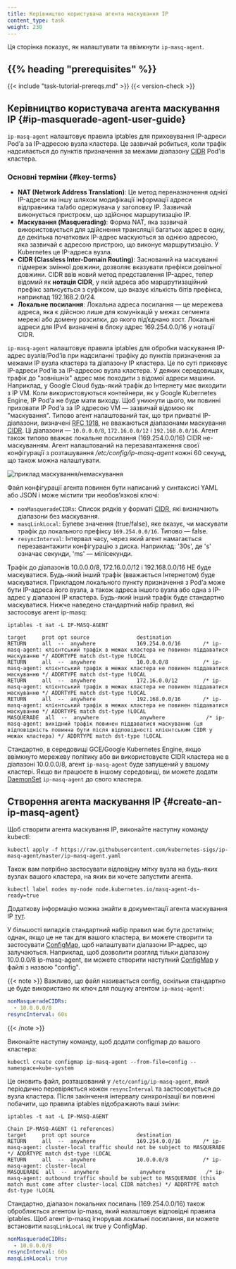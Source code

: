 ```yaml
---
title: Керівництво користувача агента маскування IP
content_type: task
weight: 230
---
```


<!-- overview -->

Ця сторінка показує, як налаштувати та ввімкнути `ip-masq-agent`.

## {{% heading "prerequisites" %}}

{{< include "task-tutorial-prereqs.md" >}} {{< version-check >}}

<!-- discussion -->

## Керівництво користувача агента маскування IP {#ip-masquerade-agent-user-guide}

`ip-masq-agent` налаштовує правила iptables для приховування IP-адреси Podʼа за IP-адресою вузла кластера. Це зазвичай робиться, коли трафік надсилається до пунктів призначення за межами діапазону [CIDR](https://en.wikipedia.org/wiki/Classless_Inter-Domain_Routing) Podʼів кластера.

### Основні терміни {#key-terms}

* **NAT (Network Address Translation)**:
  Це метод переназначення однієї IP-адреси на іншу шляхом модифікації інформації адреси відправника та/або одержувача у заголовку IP. Зазвичай виконується пристроєм, що здійснює маршрутизацію IP.
* **Маскування (Masquerading)**:
  Форма NAT, яка зазвичай використовується для здійснення трансляції багатьох адрес в одну, де декілька початкових IP-адрес маскуються за однією адресою, яка зазвичай є адресою пристрою, що виконує маршрутизацію. У Kubernetes це IP-адреса вузла.
* **CIDR (Classless Inter-Domain Routing)**:
  Заснований на маскуванні підмереж змінної довжини, дозволяє вказувати префікси довільної довжини. CIDR ввів новий метод представлення IP-адрес, тепер відомий як **нотація CIDR**, у якій адреса або маршрутизаційний префікс записується з суфіксом, що вказує кількість бітів префікса, наприклад 192.168.2.0/24.
* **Локальне посилання**:
  Локальна адреса посилання — це мережева адреса, яка є дійсною лише для комунікацій у межах сегмента мережі або домену розсилки, до якого підʼєднано хост. Локальні адреси для IPv4 визначені в блоку адрес 169.254.0.0/16 у нотації CIDR.

`ip-masq-agent` налаштовує правила iptables для обробки маскування IP-адрес вузлів/Podʼів при надсиланні трафіку до пунктів призначення за межами IP вузла кластера та діапазону IP кластера. Це по суті приховує IP-адреси Podʼів за IP-адресою вузла кластера. У деяких середовищах, трафік до "зовнішніх" адрес має походити з відомої адреси машини. Наприклад, у Google Cloud будь-який трафік до Інтернету має виходити з IP VM. Коли використовуються контейнери, як у Google Kubernetes Engine, IP Podʼа не буде мати виходу. Щоб уникнути цього, ми повинні приховати IP Podʼа за IP адресою VM — зазвичай відомою як "маскування". Типово агент налаштований так, що три приватні IP-діапазони, визначені [RFC 1918](https://tools.ietf.org/html/rfc1918), не вважаються діапазонами маскування [CIDR](https://en.wikipedia.org/wiki/Classless_Inter-Domain_Routing). Ці діапазони — `10.0.0.0/8`, `172.16.0.0/12` і `192.168.0.0/16`. Агент також типово вважає локальне посилання (169.254.0.0/16) CIDR не-маскуванням. Агент налаштований на перезавантаження своєї конфігурації з розташування */etc/config/ip-masq-agent* кожні 60 секунд, що також можна налаштувати.

![приклад маскування/немаскування](/images/docs/ip-masq.png)

Файл конфігурації агента повинен бути написаний у синтаксисі YAML або JSON і може містити три необовʼязкові ключі:

* `nonMasqueradeCIDRs`: Список рядків у форматі [CIDR](https://en.wikipedia.org/wiki/Classless_Inter-Domain_Routing), які визначають діапазони без маскування.
* `masqLinkLocal`: Булеве значення (true/false), яке вказує, чи маскувати трафік до локального префіксу `169.254.0.0/16`. Типово — false.
* `resyncInterval`: Інтервал часу, через який агент намагається перезавантажити конфігурацію з диска. Наприклад: '30s', де 's' означає секунди, 'ms' — мілісекунди.

Трафік до діапазонів 10.0.0.0/8, 172.16.0.0/12 і 192.168.0.0/16 НЕ буде маскуватися. Будь-який інший трафік (вважається Інтернетом) буде маскуватися. Прикладом локального пункту призначення з Podʼа може бути IP-адреса його вузла, а також адреса іншого вузла або одна з IP-адрес у діапазоні IP кластера. Будь-який інший трафік буде стандартно маскуватися. Нижче наведено стандартний набір правил, які застосовує агент ip-masq:

```shell
iptables -t nat -L IP-MASQ-AGENT
```

```none
target     prot opt source               destination
RETURN     all  --  anywhere             169.254.0.0/16       /* ip-masq-agent: клієнтський трафік в межах кластера не повинен піддаватися маскуванню */ ADDRTYPE match dst-type !LOCAL
RETURN     all  --  anywhere             10.0.0.0/8           /* ip-masq-agent: клієнтський трафік в межах кластера не повинен піддаватися маскуванню */ ADDRTYPE match dst-type !LOCAL
RETURN     all  --  anywhere             172.16.0.0/12        /* ip-masq-agent: клієнтський трафік в межах кластера не повинен піддаватися маскуванню */ ADDRTYPE match dst-type !LOCAL
RETURN     all  --  anywhere             192.168.0.0/16       /* ip-masq-agent: клієнтський трафік в межах кластера не повинен піддаватися маскуванню */ ADDRTYPE match dst-type !LOCAL
MASQUERADE  all  --  anywhere             anywhere             /* ip-masq-agent: вихідний трафік повинен піддаватися маскуванню (ця відповідність повинна бути після відповідності клієнтським CIDR у межах кластера) */ ADDRTYPE match dst-type !LOCAL

```

Стандартно, в середовищі GCE/Google Kubernetes Engine, якщо ввімкнуто мережеву політику або ви використовуєте CIDR кластера не в діапазоні 10.0.0.0/8, агент `ip-masq-agent` буде запущений у вашому кластері. Якщо ви працюєте в іншому середовищі, ви можете додати [DaemonSet](/uk/docs/concepts/workloads/controllers/daemonset/) `ip-masq-agent` до свого кластера.

<!-- steps -->

## Створення агента маскування IP {#create-an-ip-masq-agent}

Щоб створити агента маскування IP, виконайте наступну команду kubectl:

```shell
kubectl apply -f https://raw.githubusercontent.com/kubernetes-sigs/ip-masq-agent/master/ip-masq-agent.yaml
```

Також вам потрібно застосувати відповідну мітку вузла на будь-яких вузлах вашого кластера, на яких ви хочете запустити агента.

```shell
kubectl label nodes my-node node.kubernetes.io/masq-agent-ds-ready=true
```

Додаткову інформацію можна знайти в документації агента маскування IP [тут](https://github.com/kubernetes-sigs/ip-masq-agent).

У більшості випадків стандартний набір правил має бути достатнім; однак, якщо це не так для вашого кластера, ви можете створити та застосувати [ConfigMap](/uk/docs/tasks/configure-pod-container/configure-pod-configmap/), щоб налаштувати діапазони IP-адрес, що залучаються. Наприклад, щоб дозволити розгляд тільки діапазону 10.0.0.0/8 ip-masq-agent, ви можете створити наступний [ConfigMap](/uk/docs/tasks/configure-pod-container/configure-pod-configmap/) у файлі з назвою "config".

{{< note >}}
Важливо, що файл називається config, оскільки стандартно це буде використано як ключ для пошуку агентом `ip-masq-agent`:

```yaml
nonMasqueradeCIDRs:
  - 10.0.0.0/8
resyncInterval: 60s
```

{{< /note >}}

Виконайте наступну команду, щоб додати configmap до вашого кластера:

```shell
kubectl create configmap ip-masq-agent --from-file=config --namespace=kube-system
```

Це оновить файл, розташований у `/etc/config/ip-masq-agent`, який періодично перевіряється кожен `resyncInterval` та застосовується до вузла кластера. Після закінчення інтервалу синхронізації ви повинні побачити, що правила iptables відображають ваші зміни:

```shell
iptables -t nat -L IP-MASQ-AGENT
```

```none
Chain IP-MASQ-AGENT (1 references)
target     prot opt source               destination
RETURN     all  --  anywhere             169.254.0.0/16       /* ip-masq-agent: cluster-local traffic should not be subject to MASQUERADE */ ADDRTYPE match dst-type !LOCAL
RETURN     all  --  anywhere             10.0.0.0/8           /* ip-masq-agent: cluster-local
MASQUERADE  all  --  anywhere             anywhere             /* ip-masq-agent: outbound traffic should be subject to MASQUERADE (this match must come after cluster-local CIDR matches) */ ADDRTYPE match dst-type !LOCAL
```

Стандартно, діапазон локальних посилань (169.254.0.0/16) також обробляється агентом ip-masq, який налаштовує відповідні правила iptables. Щоб агент ip-masq ігнорував локальні посилання, ви можете встановити `masqLinkLocal` як true у ConfigMap.

```yaml
nonMasqueradeCIDRs:
  - 10.0.0.0/8
resyncInterval: 60s
masqLinkLocal: true
```
